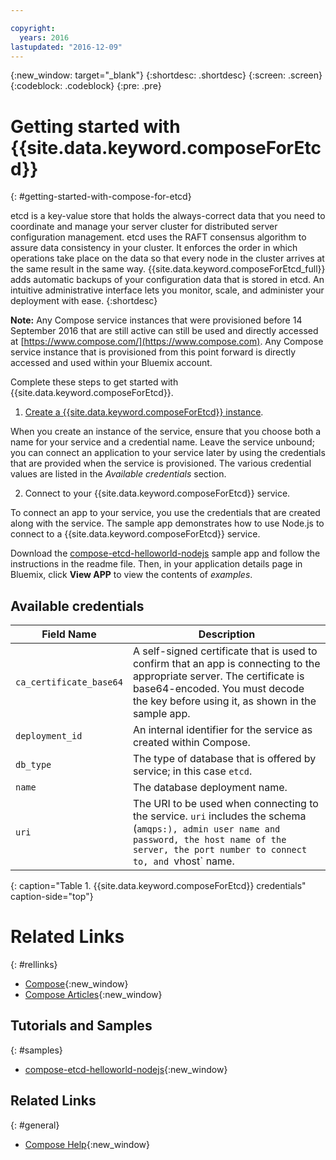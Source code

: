 ```yaml
---

copyright:
  years: 2016
lastupdated: "2016-12-09"
---
```


{:new_window: target="_blank"}
{:shortdesc: .shortdesc}
{:screen: .screen}
{:codeblock: .codeblock}
{:pre: .pre}

# Getting started with {{site.data.keyword.composeForEtcd}}
{: #getting-started-with-compose-for-etcd}

etcd is a key-value store that holds the always-correct data that you need to coordinate and manage your server cluster for distributed server configuration management. etcd uses the RAFT consensus algorithm to assure data consistency in your cluster. It  enforces the order in which operations take place on the data so that every node in the cluster arrives at the same result in the same way. {{site.data.keyword.composeForEtcd_full}} adds automatic backups of your configuration data that is stored in etcd. An intuitive administrative interface lets you monitor, scale, and administer your deployment with ease.
{:shortdesc}

**Note:** Any Compose service instances that were provisioned before 14 September 2016 that are still active can still be used and directly accessed at [https://www.compose.com/](https://www.compose.com). Any Compose service instance that is provisioned from this point forward is directly accessed and used within your Bluemix account.

Complete these steps to get started with {{site.data.keyword.composeForEtcd}}.

1. [Create a {{site.data.keyword.composeForEtcd}} instance](https://console.ng.bluemix.net/catalog/services/compose-for-etcd/).

  When you create an instance of the service, ensure that you choose both a name for your service and a credential name. Leave the service unbound; you can connect an application to your service later by using the credentials that are provided when the service is provisioned. The various credential values are listed in the *Available credentials* section.

2. Connect to your {{site.data.keyword.composeForEtcd}} service.

To connect an app to your service, you use the credentials that are created along with the service. The sample app demonstrates how to use Node.js to connect to a {{site.data.keyword.composeForEtcd}} service.

Download the [compose-etcd-helloworld-nodejs](https://github.com/IBM-Bluemix/compose-etcd-helloworld-nodejs) sample app and follow the instructions in the readme file. Then, in your application details page in Bluemix, click **View APP** to view the contents of _examples_.

## Available credentials

Field Name|Description
----------|-----------
`ca_certificate_base64`|A self-signed certificate that is used to confirm that an app is connecting to the appropriate server. The certificate is base64-encoded. You must decode the key before using it, as shown in the sample app.
`deployment_id`|An internal identifier for the service as created within Compose.
`db_type`|The type of database that is offered by service; in this case `etcd`.
`name`|The database deployment name.
`uri`|The URI to be used when connecting to the service. `uri` includes the schema (`amqps:), admin user name and password, the host name of the server, the port number to connect to, and `vhost` name.
{: caption="Table 1. {{site.data.keyword.composeForEtcd}} credentials" caption-side="top"}

# Related Links
{: #rellinks}

* [Compose](https://www.compose.com){:new_window}
* [Compose Articles](https://www.compose.com/articles/){:new_window}

## Tutorials and Samples
{: #samples}
* [compose-etcd-helloworld-nodejs](https://github.com/IBM-Bluemix/compose-etcd-helloworld-nodejs){:new_window}

## Related Links
{: #general}
* [Compose Help](https://help.compose.com/docs){:new_window}
